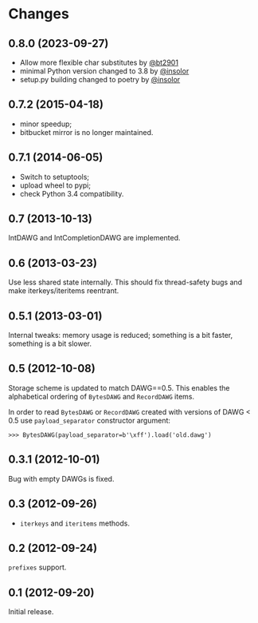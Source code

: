 # Changes

## 0.8.0 (2023-09-27)

- Allow more flexible char substitutes by [@bt2901](https://github.com/bt2901)
- minimal Python version changed to 3.8 by [@insolor](https://github.com/insolor)
- setup.py building changed to poetry by [@insolor](https://github.com/insolor)

## 0.7.2 (2015-04-18)

- minor speedup;
- bitbucket mirror is no longer maintained.

## 0.7.1 (2014-06-05)

- Switch to setuptools;
- upload wheel to pypi;
- check Python 3.4 compatibility.

## 0.7 (2013-10-13)

IntDAWG and IntCompletionDAWG are implemented.

## 0.6 (2013-03-23)

Use less shared state internally. This should fix thread-safety bugs and
make iterkeys/iteritems reentrant.

## 0.5.1 (2013-03-01)

Internal tweaks: memory usage is reduced; something is a bit faster,
something is a bit slower.

## 0.5 (2012-10-08)

Storage scheme is updated to match DAWG==0.5. This enables the
alphabetical ordering of `BytesDAWG` and `RecordDAWG` items.

In order to read `BytesDAWG` or `RecordDAWG` created with versions of
DAWG \< 0.5 use `payload_separator` constructor argument:

    >>> BytesDAWG(payload_separator=b'\xff').load('old.dawg')

## 0.3.1 (2012-10-01)

Bug with empty DAWGs is fixed.

## 0.3 (2012-09-26)

- `iterkeys` and `iteritems` methods.

## 0.2 (2012-09-24)

`prefixes` support.

## 0.1 (2012-09-20)

Initial release.
